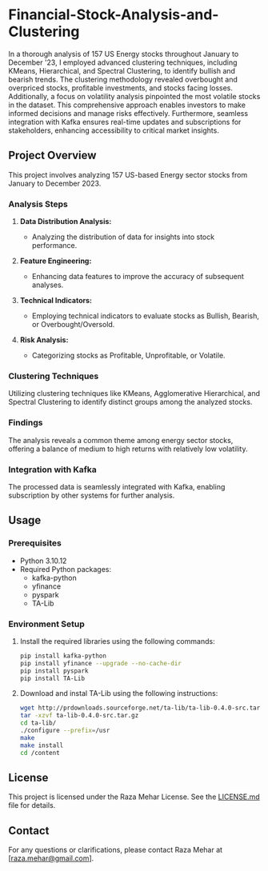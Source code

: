 # Financial-Stock-Analysis-and-Clustering
In a thorough analysis of 157 US Energy stocks throughout January to December '23, I employed advanced clustering techniques, including KMeans, Hierarchical, and Spectral Clustering, to identify bullish and bearish trends. The clustering methodology revealed overbought and overpriced stocks, profitable investments, and stocks facing losses. Additionally, a focus on volatility analysis pinpointed the most volatile stocks in the dataset. This comprehensive approach enables investors to make informed decisions and manage risks effectively. Furthermore, seamless integration with Kafka ensures real-time updates and subscriptions for stakeholders, enhancing accessibility to critical market insights.

## Project Overview
This project involves analyzing 157 US-based Energy sector stocks from January to December 2023. 

### Analysis Steps
1. **Data Distribution Analysis:**
   - Analyzing the distribution of data for insights into stock performance.

2. **Feature Engineering:**
   - Enhancing data features to improve the accuracy of subsequent analyses.

3. **Technical Indicators:**
   - Employing technical indicators to evaluate stocks as Bullish, Bearish, or Overbought/Oversold.

4. **Risk Analysis:**
   - Categorizing stocks as Profitable, Unprofitable, or Volatile.

### Clustering Techniques
Utilizing clustering techniques like KMeans, Agglomerative Hierarchical, and Spectral Clustering to identify distinct groups among the analyzed stocks.

### Findings
The analysis reveals a common theme among energy sector stocks, offering a balance of medium to high returns with relatively low volatility.

### Integration with Kafka
The processed data is seamlessly integrated with Kafka, enabling subscription by other systems for further analysis.

## Usage
### Prerequisites
- Python 3.10.12
- Required Python packages:
  - kafka-python
  - yfinance
  - pyspark
  - TA-Lib

### Environment Setup
1. Install the required libraries using the following commands:

   ```bash
   pip install kafka-python
   pip install yfinance --upgrade --no-cache-dir
   pip install pyspark
   pip install TA-Lib

2. Download and instal TA-Lib using the following instructions:
   ```bash
   wget http://prdownloads.sourceforge.net/ta-lib/ta-lib-0.4.0-src.tar.gz
   tar -xzvf ta-lib-0.4.0-src.tar.gz
   cd ta-lib/
   ./configure --prefix=/usr
   make
   make install
   cd /content
   
## License
This project is licensed under the Raza Mehar License. See the [LICENSE.md](LICENSE.md) file for details.

## Contact
For any questions or clarifications, please contact Raza Mehar at [raza.mehar@gmail.com].
